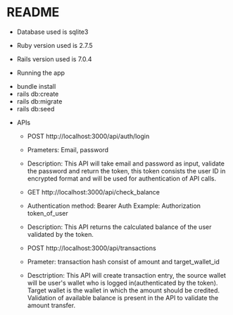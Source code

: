 # README

* Database used is sqlite3

* Ruby version used is 2.7.5

* Rails version used is 7.0.4

* Running the app
- bundle install
- rails db:create
- rails db:migrate
- rails db:seed

* APIs
  - POST http://localhost:3000/api/auth/login
  - Prameters: Email, password
  - Description: This API will take email and password as input, validate the password and return the token, this token consists the user ID in encrypted format and will be used for authentication of API calls.


  - GET http://localhost:3000/api/check_balance
  - Authentication method: Bearer Auth Example: Authorization token_of_user
  - Description: This API returns the calculated balance of the user validated by the token.


  - POST http://localhost:3000/api/transactions
  - Prameter: transaction hash consist of amount and target_wallet_id
  - Desctription: This API will create transaction entry, the source wallet will be user's wallet who is logged in(authenticated by the token). Target wallet is the wallet in which the amount should be credited. Validation of available balance is present in the API to validate the amount transfer.
